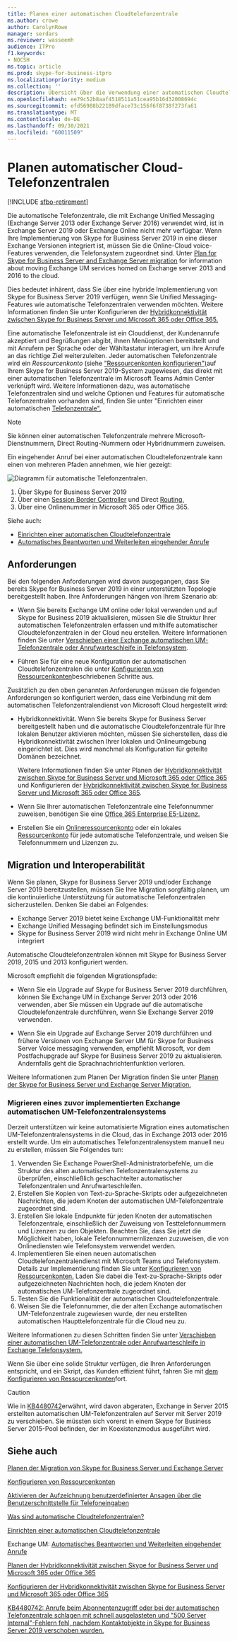 ```yaml
---
title: Planen einer automatischen Cloudtelefonzentrale
ms.author: crowe
author: CarolynRowe
manager: serdars
ms.reviewer: wasseemh
audience: ITPro
f1.keywords:
- NOCSH
ms.topic: article
ms.prod: skype-for-business-itpro
ms.localizationpriority: medium
ms.collection: ''
description: Übersicht über die Verwendung einer automatischen Cloudtelefonzentrale mit Skype for Business Server 2019
ms.openlocfilehash: ee79c52b8aaf4518511a51cea95b16d32008694c
ms.sourcegitcommit: efd56988b22189dface73c156f6f8738f273fa61
ms.translationtype: MT
ms.contentlocale: de-DE
ms.lasthandoff: 09/30/2021
ms.locfileid: "60011509"
---
```

# <a name="plan-cloud-auto-attendants"></a>Planen automatischer Cloud-Telefonzentralen

[!INCLUDE [sfbo-retirement](../../Hub/includes/sfbo-retirement.md)]

Die automatische Telefonzentrale, die mit Exchange Unified Messaging (Exchange Server 2013 oder Exchange Server 2016) verwendet wird, ist in Exchange Server 2019 oder Exchange Online nicht mehr verfügbar. Wenn Ihre Implementierung von Skype for Business Server 2019 in eine dieser Exchange Versionen integriert ist, müssen Sie die Online-Cloud voice-Features verwenden, die Telefonsystem zugeordnet sind. Unter [Plan for Skype for Business Server and Exchange Server migration](plan-um-migration.md) for information about moving Exchange UM services homed on Exchange server 2013 and 2016 to the cloud.

Dies bedeutet inhärent, dass Sie über eine hybride Implementierung von Skype for Business Server 2019 verfügen, wenn Sie Unified Messaging-Features wie automatische Telefonzentralen verwenden möchten. Weitere Informationen finden Sie unter Konfigurieren der [Hybridkonnektivität zwischen Skype for Business Server und Microsoft 365 oder Office 365.](configure-hybrid-connectivity.md)

Eine automatische Telefonzentrale ist ein Clouddienst, der Kundenanrufe akzeptiert und Begrüßungen abgibt, ihnen Menüoptionen bereitstellt und mit Anrufern per Sprache oder der Wähltastatur interagiert, um ihre Anrufe an das richtige Ziel weiterzuleiten. Jeder automatischen Telefonzentrale wird ein *Ressourcenkonto* (siehe ["Ressourcenkonten konfigurieren")](configure-onprem-ra.md)auf Ihrem Skype for Business Server 2019-System zugewiesen, das direkt mit einer automatischen Telefonzentrale im Microsoft Teams Admin Center verknüpft wird. Weitere Informationen dazu, was automatische Telefonzentralen sind und welche Optionen und Features für automatische Telefonzentralen vorhanden sind, finden Sie unter "Einrichten einer automatischen [Telefonzentrale".](/microsoftteams/create-a-phone-system-auto-attendant)

> [!NOTE]
> Sie können einer automatischen Telefonzentrale mehrere Microsoft-Dienstnummern, Direct Routing-Nummern oder Hybridnummern zuweisen.

Ein eingehender Anruf bei einer automatischen Cloudtelefonzentrale kann einen von mehreren Pfaden annehmen, wie hier gezeigt:

![Diagramm für automatische Telefonzentralen.](../../SfBServer2019/media/AA-plan-concept.png)

1. Über Skype for Business Server 2019
2. Über einen [Session Border Controller](/MicrosoftTeams/direct-routing-border-controllers) und Direct [Routing.](/microsoftteams/direct-routing-plan-media-bypass)
3. Über eine Onlinenummer in Microsoft 365 oder Office 365.

Siehe auch:

- [Einrichten einer automatischen Cloudtelefonzentrale](/microsoftteams/create-a-phone-system-auto-attendant)
- [Automatisches Beantworten und Weiterleiten eingehender Anrufe](/exchange/voice-mail-unified-messaging/automatically-answer-and-route-calls/automatically-answer-and-route-calls)

## <a name="requirements"></a>Anforderungen

Bei den folgenden Anforderungen wird davon ausgegangen, dass Sie bereits Skype for Business Server 2019 in einer unterstützten Topologie bereitgestellt haben.  Ihre Anforderungen hängen von Ihrem Szenario ab:

- Wenn Sie bereits Exchange UM online oder lokal verwenden und auf Skype for Business 2019 aktualisieren, müssen Sie die Struktur Ihrer automatischen Telefonzentralen erfassen und mithilfe automatischer Cloudtelefonzentralen in der Cloud neu erstellen. Weitere Informationen finden Sie unter [Verschieben einer Exchange automatischen UM-Telefonzentrale oder Anrufwarteschleife in Telefonsystem](configure-onprem-ra.md#moving-an-exchange-um-auto-attendant-or-call-queue-to-phone-system).

- Führen Sie für eine neue Konfiguration der automatischen Cloudtelefonzentralen die unter  [Konfigurieren von Ressourcenkonten](configure-onprem-ra.md)beschriebenen Schritte aus.

Zusätzlich zu den oben genannten Anforderungen müssen die folgenden Anforderungen so konfiguriert werden, dass eine Verbindung mit dem automatischen Telefonzentralendienst von Microsoft Cloud hergestellt wird:

- Hybridkonnektivität. Wenn Sie bereits Skype for Business Server bereitgestellt haben und die automatische Cloudtelefonzentrale für Ihre lokalen Benutzer aktivieren möchten, müssen Sie sicherstellen, dass die Hybridkonnektivität zwischen Ihrer lokalen und Onlineumgebung eingerichtet ist. Dies wird manchmal als Konfiguration für geteilte Domänen bezeichnet.

   Weitere Informationen finden Sie unter Planen der [Hybridkonnektivität zwischen Skype for Business Server und Microsoft 365 oder Office 365](plan-hybrid-connectivity.md) und Konfigurieren der [Hybridkonnektivität zwischen Skype for Business Server und Microsoft 365 oder Office 365](configure-hybrid-connectivity.md).

- Wenn Sie Ihrer automatischen Telefonzentrale eine Telefonnummer zuweisen, benötigen Sie eine [Office 365 Enterprise E5-Lizenz.](../../SfbOnline/skype-for-business-and-microsoft-teams-add-on-licensing/license-options-based-on-your-plan/office-365-enterprise-e5-with-audio-conferencing.md)
- Erstellen Sie ein [Onlineressourcenkonto](/MicrosoftTeams/manage-resource-accounts) oder ein lokales [Ressourcenkonto](configure-onprem-ra.md) für jede automatische Telefonzentrale, und weisen Sie Telefonnummern und Lizenzen zu. 

## <a name="migration-and-interoperability"></a>Migration und Interoperabilität

Wenn Sie planen, Skype for Business Server 2019 und/oder Exchange Server 2019 bereitzustellen, müssen Sie Ihre Migration sorgfältig planen, um die kontinuierliche Unterstützung für automatische Telefonzentralen sicherzustellen. Denken Sie dabei an Folgendes:

- Exchange Server 2019 bietet keine Exchange UM-Funktionalität mehr
- Exchange Unified Messaging befindet sich im Einstellungsmodus
- Skype for Business Server 2019 wird nicht mehr in Exchange Online UM integriert

Automatische Cloudtelefonzentralen können mit Skype for Business Server 2019, 2015 und 2013 konfiguriert werden.

Microsoft empfiehlt die folgenden Migrationspfade:

- Wenn Sie ein Upgrade auf Skype for Business Server 2019 durchführen, können Sie Exchange UM in Exchange Server 2013 oder 2016 verwenden, aber Sie müssen ein Upgrade auf die automatische Cloudtelefonzentrale durchführen, wenn Sie Exchange Server 2019 verwenden.

- Wenn Sie ein Upgrade auf Exchange Server 2019 durchführen und frühere Versionen von Exchange Server UM für Skype for Business Server Voice messaging verwenden, empfiehlt Microsoft, vor dem Postfachupgrade auf Skype for Business Server 2019 zu aktualisieren.  Andernfalls geht die Sprachnachrichtenfunktion verloren.

Weitere Informationen zum Planen Der Migration finden Sie unter [Planen der Skype for Business Server und Exchange Server Migration.](plan-um-migration.md)

### <a name="migrating-a-previously-implemented-exchange-um-auto-attendant-system"></a>Migrieren eines zuvor implementierten Exchange automatischen UM-Telefonzentralensystems

Derzeit unterstützen wir keine automatisierte Migration eines automatischen UM-Telefonzentralensystems in die Cloud, das in Exchange 2013 oder 2016 erstellt wurde. Um ein automatisches Telefonzentralensystem manuell neu zu erstellen, müssen Sie Folgendes tun:

1. Verwenden Sie Exchange PowerShell-Administratorbefehle, um die Struktur des alten automatischen Telefonzentralensystems zu überprüfen, einschließlich geschachtelter automatischer Telefonzentralen und Anrufwarteschleifen.  
2. Erstellen Sie Kopien von Text-zu-Sprache-Skripts oder aufgezeichneten Nachrichten, die jedem Knoten der automatischen UM-Telefonzentrale zugeordnet sind.
3. Erstellen Sie lokale Endpunkte für jeden Knoten der automatischen Telefonzentrale, einschließlich der Zuweisung von Testtelefonnummern und Lizenzen zu den Objekten. Beachten Sie, dass Sie jetzt die Möglichkeit haben, lokale Telefonnummernlizenzen zuzuweisen, die von Onlinediensten wie Telefonsystem verwendet werden.
4. Implementieren Sie einen neuen automatischen Cloudtelefonzentralendienst mit Microsoft Teams und Telefonsystem. Details zur Implementierung finden Sie unter [Konfigurieren von Ressourcenkonten.](configure-onprem-ra.md) Laden Sie dabei die Text-zu-Sprache-Skripts oder aufgezeichneten Nachrichten hoch, die jedem Knoten der automatischen UM-Telefonzentrale zugeordnet sind.
5. Testen Sie die Funktionalität der automatischen Cloudtelefonzentrale.
6. Weisen Sie die Telefonnummer, die der alten Exchange automatischen UM-Telefonzentrale zugewiesen wurde, der neu erstellten automatischen Haupttelefonzentrale für die Cloud neu zu.

Weitere Informationen zu diesen Schritten finden Sie unter [Verschieben einer automatischen UM-Telefonzentrale oder Anrufwarteschleife in Exchange Telefonsystem.](configure-onprem-ra.md#moving-an-exchange-um-auto-attendant-or-call-queue-to-phone-system)

Wenn Sie über eine solide Struktur verfügen, die Ihren Anforderungen entspricht, und ein Skript, das Kunden effizient führt, fahren Sie mit [dem Konfigurieren von Ressourcenkonten](configure-onprem-ra.md)fort.

> [!CAUTION]
> Wie in [KB4480742](https://support.microsoft.com/help/4480742/call-failures-and-500-server-internal-error-after-migration-to-2019)erwähnt, wird davon abgeraten, Exchange in Server 2015 erstellten automatischen UM-Telefonzentralen auf Server mit Server 2019 zu verschieben. Sie müssten sich vorerst in einem Skype for Business Server 2015-Pool befinden, der im Koexistenzmodus ausgeführt wird.

## <a name="see-also"></a>Siehe auch

[Planen der Migration von Skype for Business Server und Exchange Server](plan-um-migration.md)

[Konfigurieren von Ressourcenkonten](configure-onprem-ra.md)

[Aktivieren der Aufzeichnung benutzerdefinierter Ansagen über die Benutzerschnittstelle für Telefoneingaben](/exchange/voice-mail-unified-messaging/greetings-announcements-menus-and-prompts/enable-custom-prompt-recording)

[Was sind automatische Cloudtelefonzentralen?](/SkypeForBusiness/what-is-phone-system-in-office-365/what-are-phone-system-auto-attendants)

[Einrichten einer automatischen Cloudtelefonzentrale](/microsoftteams/create-a-phone-system-auto-attendant)

Exchange UM: [Automatisches Beantworten und Weiterleiten eingehender Anrufe](/exchange/voice-mail-unified-messaging/automatically-answer-and-route-calls/automatically-answer-and-route-calls)

[Planen der Hybridkonnektivität zwischen Skype for Business Server und Microsoft 365 oder Office 365](plan-hybrid-connectivity.md)

[Konfigurieren der Hybridkonnektivität zwischen Skype for Business Server und Microsoft 365 oder Office 365](configure-hybrid-connectivity.md)

[KB4480742: Anrufe beim Abonnentenzugriff oder bei der automatischen Telefonzentrale schlagen mit schnell ausgelasteten und "500 Server Internal"-Fehlern fehl, nachdem Kontaktobjekte in Skype for Business Server 2019 verschoben wurden.](https://support.microsoft.com/help/4480742/call-failures-and-500-server-internal-error-after-migration-to-2019)
